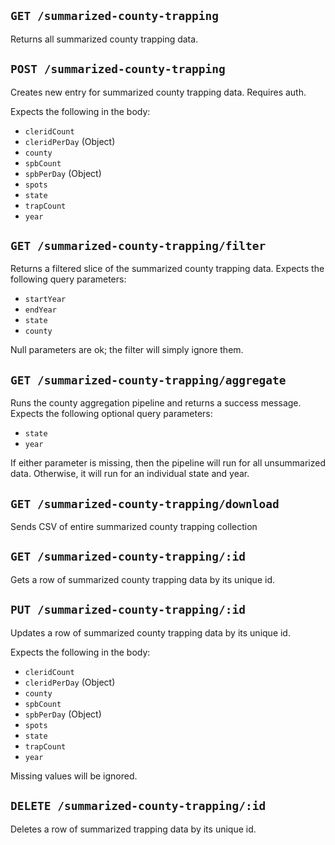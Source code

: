 ## `GET /summarized-county-trapping`

Returns all summarized county trapping data.

## `POST /summarized-county-trapping`

Creates new entry for summarized county trapping data. Requires auth.

Expects the following in the body:

- `cleridCount`
- `cleridPerDay` (Object)
- `county`
- `spbCount`
- `spbPerDay` (Object)
- `spots`
- `state`
- `trapCount`
- `year`

## `GET /summarized-county-trapping/filter`

Returns a filtered slice of the summarized county trapping data. Expects the following query parameters:

- `startYear`
- `endYear`
- `state`
- `county`

Null parameters are ok; the filter will simply ignore them.

## `GET /summarized-county-trapping/aggregate`

Runs the county aggregation pipeline and returns a success message. Expects the following optional query parameters:

- `state`
- `year`

If either parameter is missing, then the pipeline will run for all unsummarized data. Otherwise, it will run for an individual state and year.

## `GET /summarized-county-trapping/download`

Sends CSV of entire summarized county trapping collection

## `GET /summarized-county-trapping/:id`

Gets a row of summarized county trapping data by its unique id.

## `PUT /summarized-county-trapping/:id`

Updates a row of summarized county trapping data by its unique id.

Expects the following in the body:

- `cleridCount`
- `cleridPerDay` (Object)
- `county`
- `spbCount`
- `spbPerDay` (Object)
- `spots`
- `state`
- `trapCount`
- `year`

Missing values will be ignored.

## `DELETE /summarized-county-trapping/:id`

Deletes a row of summarized trapping data by its unique id.
